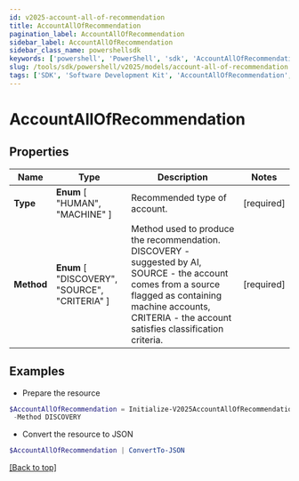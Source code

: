 ```yaml
---
id: v2025-account-all-of-recommendation
title: AccountAllOfRecommendation
pagination_label: AccountAllOfRecommendation
sidebar_label: AccountAllOfRecommendation
sidebar_class_name: powershellsdk
keywords: ['powershell', 'PowerShell', 'sdk', 'AccountAllOfRecommendation', 'V2025AccountAllOfRecommendation'] 
slug: /tools/sdk/powershell/v2025/models/account-all-of-recommendation
tags: ['SDK', 'Software Development Kit', 'AccountAllOfRecommendation', 'V2025AccountAllOfRecommendation']
---
```



# AccountAllOfRecommendation

## Properties

Name | Type | Description | Notes
------------ | ------------- | ------------- | -------------
**Type** |  **Enum** [  "HUMAN",    "MACHINE" ] | Recommended type of account. | [required]
**Method** |  **Enum** [  "DISCOVERY",    "SOURCE",    "CRITERIA" ] | Method used to produce the recommendation. DISCOVERY - suggested by AI, SOURCE - the account comes from a source flagged as containing machine accounts, CRITERIA - the account satisfies classification criteria. | [required]

## Examples

- Prepare the resource
```powershell
$AccountAllOfRecommendation = Initialize-V2025AccountAllOfRecommendation  -Type MACHINE `
 -Method DISCOVERY
```

- Convert the resource to JSON
```powershell
$AccountAllOfRecommendation | ConvertTo-JSON
```


[[Back to top]](#) 


